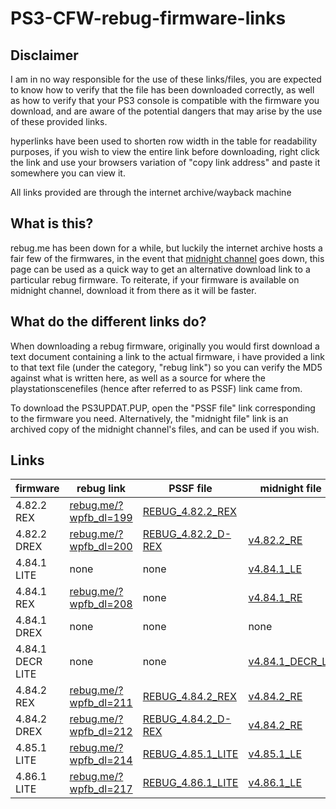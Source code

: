 # PS3-CFW-rebug-firmware-links

## Disclaimer
I am in no way responsible for the use of these links/files, 
you are expected to know how to verify that the file has been downloaded correctly,
as well as how to verify that your PS3 console is compatible with the firmware you download,
and are aware of the potential dangers that may arise by the use of these provided links. <br>

hyperlinks have been used to shorten row width in the table for readability purposes, if you wish to view the entire link before downloading,
right click the link and use your browsers variation of "copy link address" and paste it somewhere you can view it.

All links provided are through the internet archive/wayback machine

## What is this?
rebug.me has been down for a while, but luckily the internet archive hosts a fair few of the firmwares, 
in the event that [midnight channel](https://archive.midnightchannel.net/SonyPS/Firmware/?cat=rebug) goes down,
this page can be used as a quick way to get an alternative download link to a particular rebug firmware.
To reiterate, if your firmware is available on midnight channel, download it from there as it will be faster.

## What do the different links do?
When downloading a rebug firmware, originally you would first download a text document containing a link to the actual firmware,
i have provided a link to that text file (under the category, "rebug link") so you can verify the MD5 against what is written here, as well as a source for where the playstationscenefiles (hence after referred to as PSSF) link came from.

To download the PS3UPDAT.PUP, open the "PSSF file" link corresponding to the firmware you need.
Alternatively, the "midnight file" link is an archived copy of the midnight channel's files, and can be used if you wish.

## Links

|firmware | rebug link | PSSF file | midnight file | MD5 |
|---------|------------|-----------|---------------|-----|
| 4.82.2 REX | [rebug.me/?wpfb_dl=199](https://web.archive.org/web/20181122171014mp_/https://rebug.me/?wpfb_dl=199) | [REBUG_4.82.2_REX](https://web.archive.org/web/20201114044503/https://playstationscenefiles.com/rebug/REBUG_4.82.2_REX_PS3UPDAT_6eead68f81a66502294fd329d4087106.PUP) |  | 6eead68f81a66502294fd329d4087106 |
| 4.82.2 DREX | [rebug.me/?wpfb_dl=200](https://web.archive.org/web/20181122171434mp_/https://rebug.me/?wpfb_dl=200) | [REBUG_4.82.2_D-REX](https://web.archive.org/web/20191110013639/https://playstationscenefiles.com/rebug/REBUG_4.82.2_D-REX_PS3UPDAT_655b332089cb7a493a22c64c5d93858e.PUP) | [v4.82.2_RE](https://web.archive.org/web/20210414045854/https://archive.midnightchannel.net/SonyPS/Firmware/download/655b332089cb7a493a22c64c5d93858e/REBUG_CRC[0450a03a]_FW[v4.82.2_RE]_PS3UPDAT.PUP) | 655b332089cb7a493a22c64c5d93858e |
| 4.84.1 LITE | none | none | [v4.84.1_LE](https://web.archive.org/web/20210414050347/https://archive.midnightchannel.net/SonyPS/Firmware/download/b1d9d99e7134aa8ba4b5c4ca6d4cf257/REBUG_CRC[df430815]_FW[v4.84.1_LE]_PS3UPDAT.PUP) | b1d9d99e7134aa8ba4b5c4ca6d4cf257 |
| 4.84.1 REX | [rebug.me/?wpfb_dl=208](https://web.archive.org/web/20191203061231mp_/https://rebug.me/?wpfb_dl=208) | none | [v4.84.1_RE](https://web.archive.org/web/20210414045626/https://archive.midnightchannel.net/SonyPS/Firmware/download/8b68282425665fd4453b8ae14839d876/REBUG_CRC[a6cdccdf]_FW[v4.84.1_RE]_PS3UPDAT.PUP) | 8b68282425665fd4453b8ae14839d876 |
| 4.84.1 DREX | none | none | none | none |
| 4.84.1 DECR LITE | none | none | [v4.84.1_DECR_LE](https://web.archive.org/web/20210414050014/https://archive.midnightchannel.net/SonyPS/Firmware/download/340c5705487904f92284f1a41b7d927d/REBUG_CRC[0162bf59]_FW[v4.84.1_DECR_LE]_PS3UPDAT.PUP) | 340c5705487904f92284f1a41b7d927d |
| 4.84.2 REX | [rebug.me/?wpfb_dl=211](https://web.archive.org/web/20190612022418mp_/https://rebug.me/?wpfb_dl=211) | [REBUG_4.84.2_REX](https://web.archive.org/web/20201031062437/https://playstationscenefiles.com/rebug/REBUG_4.84.2_REX_0835d81e3c581f3bdfdfbe86fca5e192_PS3UPDAT.PUP) | [v4.84.2_RE](https://web.archive.org/web/20210414050113/https://archive.midnightchannel.net/SonyPS/Firmware/download/0835d81e3c581f3bdfdfbe86fca5e192/REBUG_CRC[8b9287fc]_FW[v4.84.2_RE]_PS3UPDAT.PUP) | 0835d81e3c581f3bdfdfbe86fca5e192 |
| 4.84.2 DREX | [rebug.me/?wpfb_dl=212](https://web.archive.org/web/20200703123047/https://rebug.me/?wpfb_dl=212) | [REBUG_4.84.2_D-REX](https://web.archive.org/web/20201031062347/https://playstationscenefiles.com/rebug/REBUG_4.84.2_D-REX_9211252d41841461c6299bfad48fa7f1_PS3UPDAT.PUP) | [v4.84.2_RE](https://web.archive.org/web/20210414045136/https://archive.midnightchannel.net/SonyPS/Firmware/download/9211252d41841461c6299bfad48fa7f1/REBUG_CRC[e34df8da]_FW[v4.84.2_RE]_PS3UPDAT.PUP) | 9211252d41841461c6299bfad48fa7f1 |
| 4.85.1 LITE | [rebug.me/?wpfb_dl=214](https://web.archive.org/web/20200526020544mp_/https://rebug.me/?wpfb_dl=214) | [REBUG_4.85.1_LITE](https://web.archive.org/web/20201031061854/https://playstationscenefiles.com/rebug/REBUG_4.85.1_LITE_55173e651a5aa10d9aab9127e6e79e25_PS3UPDAT.PUP) | [v4.85.1_LE](https://web.archive.org/web/20210414050231/https://archive.midnightchannel.net/SonyPS/Firmware/download/55173e651a5aa10d9aab9127e6e79e25/REBUG_CRC[1419ea14]_FW[v4.85.1_LE]_PS3UPDAT.PUP) | 55173e651a5aa10d9aab9127e6e79e25 |
| 4.86.1 LITE | [rebug.me/?wpfb_dl=217](https://web.archive.org/web/20200629143130mp_/https://rebug.me/?wpfb_dl=217) | [REBUG_4.86.1_LITE](https://web.archive.org/web/20201007002023/https://playstationscenefiles.com/rebug/REBUG_4.86.1_LITE_a2c79919cafdbb50ccb5ee9589245380_PS3UPDAT.PUP) | [v4.86.1_LE](https://web.archive.org/web/20210414045514/https://archive.midnightchannel.net/SonyPS/Firmware/download/a2c79919cafdbb50ccb5ee9589245380/REBUG_CRC[f0ef6997]_FW[v4.86.1_LE]_PS3UPDAT.PUP) | a2c79919cafdbb50ccb5ee9589245380 |